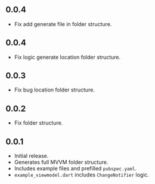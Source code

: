 ## 0.0.4

- Fix add generate file in folder structure.

## 0.0.4

- Fix logic generate location folder structure.

## 0.0.3

- Fix bug location folder structure.

## 0.0.2

- Fix folder structure.

## 0.0.1

- Initial release.
- Generates full MVVM folder structure.
- Includes example files and prefilled `pubspec.yaml`.
- `example_viewmodel.dart` includes `ChangeNotifier` logic.
